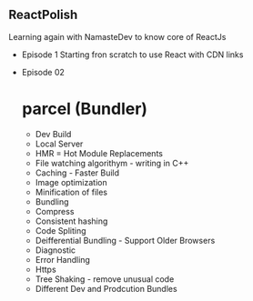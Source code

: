 ## ReactPolish

Learning again with NamasteDev to know core of ReactJs

- Episode 1
  Starting fron scratch to use React with CDN links

- Episode 02
  # parcel (Bundler)
  - Dev Build
  - Local Server
  - HMR = Hot Module Replacements
  - File watching algorithym - writing in C++
  - Caching - Faster Build
  - Image optimization
  - Minification of files
  - Bundling
  - Compress
  - Consistent hashing
  - Code Spliting
  - Deifferential Bundling - Support Older Browsers
  - Diagnostic
  - Error Handling
  - Https
  - Tree Shaking - remove unusual code
  - Different Dev and Prodcution Bundles
